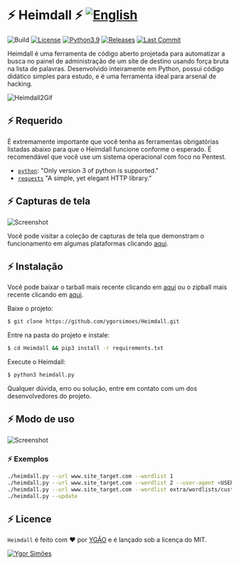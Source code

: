 # ⚡️ Heimdall ⚡️ [![English](https://img.shields.io/badge/en--US-English-blue.svg?style=flat-square&logo=Google%20Translate)](https://github.com/ygorsimoes/Heimdall/blob/master/README.md)

![Build](https://github.com/ygorsimoes/Heimdall/workflows/build/badge.svg)
[![License](https://img.shields.io/badge/License-MIT-critical.svg?style=flat&logo=)](https://github.com/ygorsimoes/Heimdall/blob/master/LICENSE) 
[![Python3.9](https://img.shields.io/badge/Python-3.9-yellow.svg?style=flat&logo=python)](https://www.python.org/) 
[![Releases](https://img.shields.io/github/v/release/ygorsimoes/Heimdall)](https://github.com/ygorsimoes/Heimdall/releases/tag/v5.3.3.9-stable)
[![Last Commit](https://img.shields.io/github/last-commit/ygorsimoes/Heimdall?color=blue&style=flat-square-circle)](https://github.com/ygorsimoes/Heimdall/commits/main)

Heimdall é uma ferramenta de código aberto projetada para automatizar a busca no painel de administração de um site de destino usando força bruta na lista de palavras. Desenvolvido inteiramente em Python, possui código didático simples para estudo, e é uma ferramenta ideal para arsenal de hacking.

![Heimdall2Gif](https://raw.githubusercontent.com/ygorsimoes/Heimdall/master/extra/images/heimdall2.gif)

## ⚡️ Requerido

É extremamente importante que você tenha as ferramentas obrigatórias listadas abaixo para que o Heimdall funcione conforme o esperado.
É recomendável que você use um sistema operacional com foco no Pentest.

* [`python`](https://www.python.org/): "Only version 3 of python is supported."
* [`requests`](https://requests.readthedocs.io/) "A simple, yet elegant HTTP library."

## ⚡️ Capturas de tela

![Screenshot](https://raw.githubusercontent.com/ygorsimoes/Heimdall/master/extra/images/screenshots/5.1-stable/screenshot02.png)

Você pode visitar a coleção de capturas de tela que demonstram o funcionamento em algumas plataformas clicando [aqui](https://github.com/ygorsimoes/Heimdall/tree/master/doc/images/screenshots).

## ⚡️ Instalação

Você pode baixar o tarball mais recente clicando em [aqui](https://github.com/ygorsimoes/Heimdall/tarball/master) ou o zipball mais recente clicando em [aqui](https://github.com/ygorsimoes/Heimdall/zipball/master).

Baixe o projeto:
```zsh
$ git clone https://github.com/ygorsimoes/Heimdall.git
```

Entre na pasta do projeto e instale:
```zsh
$ cd Heimdall && pip3 install -r requirements.txt
```

Execute o Heimdall:
```zsh
$ python3 heimdall.py
```

Qualquer dúvida, erro ou solução, entre em contato com um dos desenvolvedores do projeto.

## ⚡️ Modo de uso

![Screenshot](https://raw.githubusercontent.com/ygorsimoes/Heimdall/master/extra/images/screenshots/5.3.3.9-stable/help.jpg)

### ⚡️ Exemplos

```zsh
./heimdall.py --url www.site_target.com --wordlist 1
./heimdall.py --url www.site_target.com --wordlist 2 --user-agent <USER-AGENT>
./heimdall.py --url www.site_target.com --wordlist extra/wordlists/custom.txt
./heimdall.py --update
```

## ⚡️ Licence

`Heimdall` é feito com ♥ por [YGÃO](https://github.com/ygorsimoes) e é lançado sob a licença do MIT.

[![Ygor Simões](https://img.shields.io/badge/perfil-Ygor%20Sim%C3%B5es%20(YG%C3%83O)-red.svg?style=for-the-badge&logo=github)](https://github.com/ygorsimoes/)